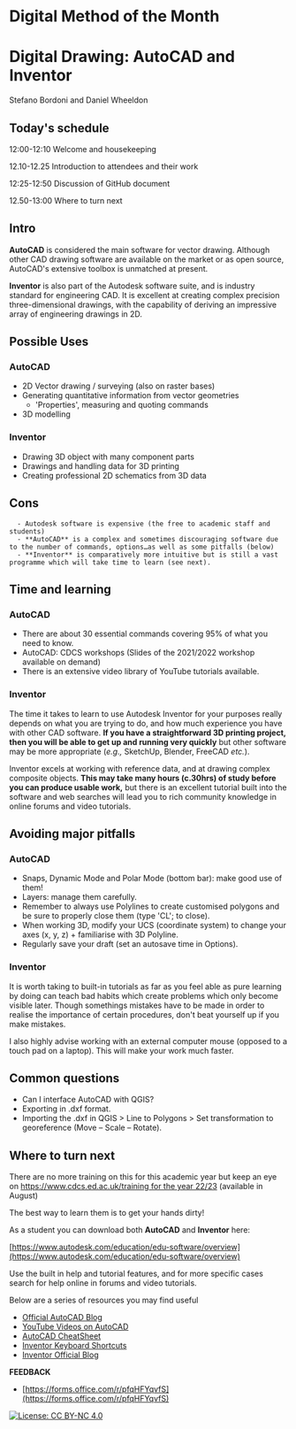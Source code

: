 # Digital Method of the Month
# Digital Drawing: AutoCAD and Inventor

Stefano Bordoni and Daniel Wheeldon

## Today's schedule

12:00-12:10 Welcome and housekeeping

12.10-12.25 Introduction to attendees and their work

12:25-12:50 Discussion of GitHub document

12.50-13:00 Where to turn next

## Intro

**AutoCAD** is considered the main software for vector drawing. Although other CAD drawing software are available on the market or as open source, AutoCAD's extensive toolbox is unmatched at present.

**Inventor** is also part of the Autodesk software suite, and is industry standard for engineering CAD. It is excellent at creating complex precision three-dimensional drawings, with the capability of deriving an impressive array of engineering drawings in 2D.

## Possible Uses

### AutoCAD

- 2D Vector drawing / surveying (also on raster bases)
- Generating quantitative information from vector geometries
  - 'Properties', measuring and quoting commands
- 3D modelling

### Inventor

- Drawing 3D object with many component parts
- Drawings and handling data for 3D printing
- Creating professional 2D schematics from 3D data

## Cons

      - Autodesk software is expensive (the free to academic staff and students)
      - **AutoCAD** is a complex and sometimes discouraging software due to the number of commands, options…as well as some pitfalls (below)
      - **Inventor** is comparatively more intuitive but is still a vast programme which will take time to learn (see next).

## Time and learning

### AutoCAD

- There are about 30 essential commands covering 95% of what you need to know.
- AutoCAD: CDCS workshops (Slides of the 2021/2022 workshop available on demand)
- There is an extensive video library of YouTube tutorials available.

### Inventor

The time it takes to learn to use Autodesk Inventor for your purposes really depends on what you are trying to do, and how much experience you have with other CAD software. **If you have a straightforward 3D printing project, then you will be able to get up and running very quickly** but other software may be more appropriate (_e.g.,_ SketchUp, Blender, FreeCAD _etc._).

Inventor excels at working with reference data, and at drawing complex composite objects. **This may take many hours (c.30hrs) of study before you can produce usable work,** but there is an excellent tutorial built into the software and web searches will lead you to rich community knowledge in online forums and video tutorials.

## Avoiding major pitfalls 

### AutoCAD

- Snaps, Dynamic Mode and Polar Mode (bottom bar): make good use of them!
- Layers: manage them carefully.
- Remember to always use Polylines to create customised polygons and be sure to properly close them (type 'CL'; to close).
- When working 3D, modify your UCS (coordinate system) to change your axes (x, y, z) + familiarise with 3D Polyline.
- Regularly save your draft (set an autosave time in Options).

### Inventor

It is worth taking to built-in tutorials as far as you feel able as pure learning by doing can teach bad habits which create problems which only become visible later. Though somethings mistakes have to be made in order to realise the importance of certain procedures, don't beat yourself up if you make mistakes.

I also highly advise working with an external computer mouse (opposed to a touch pad on a laptop). This will make your work much faster.

## Common questions

- Can I interface AutoCAD with QGIS?
- Exporting in .dxf format.
- Importing the .dxf in QGIS > Line to Polygons > Set transformation to georeference (Move – Scale – Rotate).

## Where to turn next


There are no more training on this for this academic year but keep an eye on [https://www.cdcs.ed.ac.uk/training for the year 22/23](https://www.cdcs.ed.ac.uk/training%20for%20the%20year%2022/23) (available in August)

The best way to learn them is to get your hands dirty!

As a student you can download both **AutoCAD** and **Inventor** here:

[https://www.autodesk.com/education/edu-software/overview](https://www.autodesk.com/education/edu-software/overview)

Use the built in help and tutorial features, and for more specific cases search for help online in forums and video tutorials.

Below are a series of resources you may find useful

- [Official AutoCAD Blog](https://blogs.autodesk.com/autocad/)
- [YouTube Videos on AutoCAD](https://www.youtube.com/results?search_query=autocad)
- [AutoCAD CheatSheet](https://www.scan2cad.com/blog/cad/autocad-commands/)
- [Inventor Keyboard Shortcuts](https://damassets.autodesk.net/content/dam/autodesk/www/campaigns/inventor-resource/Inventor-Keyboard-Shortcuts-Guide.pdf)
- [Inventor Official Blog](https://blogs.autodesk.com/inventor/)

**FEEDBACK**

- [https://forms.office.com/r/pfqHFYqvfS](https://forms.office.com/r/pfqHFYqvfS)


[![License: CC BY-NC 4.0](https://licensebuttons.net/l/by-nc/4.0/80x15.png)](https://creativecommons.org/licenses/by-nc/4.0/)

